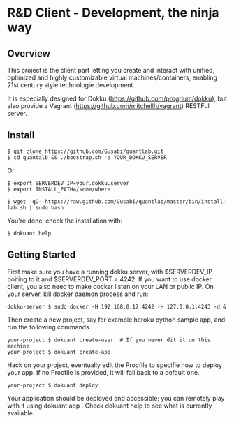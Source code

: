 R&D Client - Development, the ninja way
=======================================

Overview
--------

This project is the client part letting you create and interact with unified,
optimized and highly customizable virtual machines/containers, enabling 21st
century style technologie development.

It is especially designed for Dokku (https://github.com/progrium/dokku), but
also provide a Vagrant (https://github.com/mitchellh/vagrant) RESTFul server.


Install
-------

```
$ git clone https://github.com/Gusabi/quantlab.git
$ cd quantalb && ./boostrap.sh -e YOUR_DOKKU_SERVER
```

Or

```
$ export SERVERDEV_IP=your.dokku.server
$ export INSTALL_PATH=/some/where
```

```
$ wget -qO- https://raw.github.com/Gusabi/quantlab/master/bin/install-lab.sh | sudo bash
```

You're done, check the installation with:

```
$ dokuant help
```

Getting Started
---------------

First make sure you have a running dokku server, with $SERVERDEV_IP poiting to
it and $SERVERDEV_PORT = 4242.
If you want to use docker client, you also need to make docker listen on your LAN
or public IP. On your server, kill docker daemon process and run:

```
dokku-server $ sudo docker -H 192.168.0.17:4242 -H 127.0.0.1:4243 -d &
```

Then create a new project, say for example heroku python sample app, and run the
following commands.

```
your-project $ dokuant create-user  # If you never dit it on this machine
your-project $ dokuant create-app
```

Hack on your project, eventually edit the Procfile to specifie how to deploy
your app. If no Procfile is provided, it will fall back to a default one.

```
your-project $ dokuant deploy
```

Your application should be deployed and accessible; you can remotely play with
it using dokuant app <command>. Check dokuant help to see what is currently
available.
